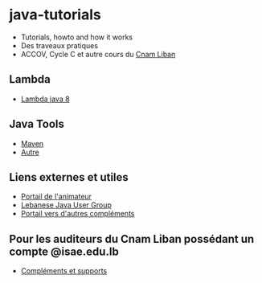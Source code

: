 <!-- Global site tag (gtag.js) - Google Analytics -->
<script async src="https://www.googletagmanager.com/gtag/js?id=UA-24954673-1"></script>
<script>
  window.dataLayer = window.dataLayer || [];
  function gtag(){dataLayer.push(arguments);}
  gtag('js', new Date());

  gtag('config', 'UA-24954673-1');
</script>

# java-tutorials
* Tutorials, howto and how it works 
* Des traveaux pratiques
* ACCOV, Cycle C et autre cours du [Cnam Liban](http://depinfo.isae.edu.lb)

## Lambda
* [Lambda java 8](Lambdas)

## Java Tools 

* [Maven](JavaTools)
* [Autre](Autre)

## Liens externes et utiles

* [Portail de l'animateur](http://www.cofares.net)
* [Lebanese Java User Group](http://ljug.cofares.net)
* [Portail vers d'autres compléments](http://cours.cofares.net)

## Pour les auditeurs du Cnam Liban possédant un compte @isae.edu.lb

* [Compléments et supports](https://drive.google.com/open?id=0B2NK97qOKj2jOWwwZnRFdmc4em8)
